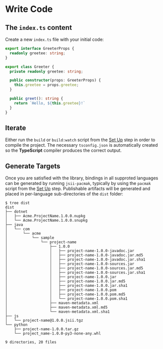# Write Code

## The `index.ts` content

Create a new `index.ts` file with your initial code:

```ts
export interface GreeterProps {
  readonly greetee: string;
}

export class Greeter {
  private readonly greetee: string;

  public constructor(props: GreeterProps) {
    this.greetee = props.greetee;
  }

  public greet(): string {
    return `Hello, ${this.greetee}!`
  }
}
```

## Iterate

Either run the `build` or `build:watch` script from the [Set Up](set-up.md) step in order to compile the project. The
necessary `tsconfig.json` is automatically created so the **TypeScript** compiler produces the correct output.

## Generate Targets

Once you are satisfied with the library, bindings in all supproted languages can be generated by running `jsii-pacmak`,
typically by using the `pacmak` script from the [Set Up](set-up.md) step. Publishable artifacts will be generated and
placed in per-language sub-directories of the `dist` folder:

```console
$ tree dist
dist
├── dotnet
│   ├── Acme.ProjectName.1.0.0.nupkg
│   └── Acme.ProjectName.1.0.0.snupkg
├── java
│   └── com
│       └── acme
│           └── sample
│               └── project-name
│                   ├── 1.0.0
│                   │   ├── project-name-1.0.0-javadoc.jar
│                   │   ├── project-name-1.0.0-javadoc.jar.md5
│                   │   ├── project-name-1.0.0-javadoc.jar.sha1
│                   │   ├── project-name-1.0.0-sources.jar
│                   │   ├── project-name-1.0.0-sources.jar.md5
│                   │   ├── project-name-1.0.0-sources.jar.sha1
│                   │   ├── project-name-1.0.0.jar
│                   │   ├── project-name-1.0.0.jar.md5
│                   │   ├── project-name-1.0.0.jar.sha1
│                   │   ├── project-name-1.0.0.pom
│                   │   ├── project-name-1.0.0.pom.md5
│                   │   └── project-name-1.0.0.pom.sha1
│                   ├── maven-metadata.xml
│                   ├── maven-metadata.xml.md5
│                   └── maven-metadata.xml.sha1
├── js
│   └── project-name@1.0.0.jsii.tgz
└── python
    ├── project-name-1.0.0.tar.gz
    └── project_name-1.0.0-py3-none-any.whl

9 directories, 20 files
```
